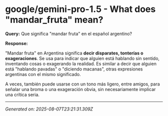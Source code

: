 # google/gemini-pro-1.5 - What does "mandar_fruta" mean?

**Query:** Que significa "mandar fruta" en el español argentino?



**Response:**

"Mandar fruta" en Argentina significa **decir disparates, tonterías o exageraciones**.  Se usa para indicar que alguien está hablando sin sentido, inventando cosas o exagerando la realidad.  Es similar a decir que alguien está "hablando pavadas" o "diciendo macanas", otras expresiones argentinas con el mismo significado.

A veces, también puede usarse con un tono más ligero, entre amigos, para señalar una broma o una exageración obvia, sin necesariamente implicar una crítica seria.


---
*Generated on: 2025-08-07T23:21:31.309Z*
